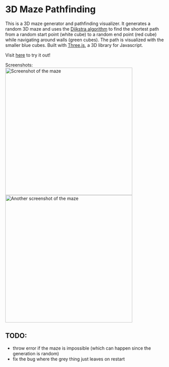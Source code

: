 # 3D Maze Pathfinding

This is a 3D maze generator and pathfinding visualizer. It generates a random 3D maze and uses the [Dijkstra algorithm](https://en.wikipedia.org/wiki/Dijkstra's_algorithm/) to find the shortest path from a random start point (white cube) to a random end point (red cube) while navigating around walls (green cubes). The path is visualized with the smaller blue cubes. Built with [Three.js](https://threejs.org/), a 3D library for Javascript.

Visit [here](https://jwt2706.ca/3DMazePathfinding) to try it out!

Screenshots:<br>
<img src="./imgs/img.png" alt="Screenshot of the maze" width="400"/>
<img src="./imgs/img2.png" alt="Another screenshot of the maze" width="400"/>


## TODO:

- throw error if the maze is impossible (which can happen since the generation is random)
- fix the bug where the grey thing just leaves on restart